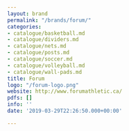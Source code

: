 ```yaml
---
layout: brand
permalink: "/brands/forum/"
categories:
- catalogue/basketball.md
- catalogue/dividers.md
- catalogue/nets.md
- catalogue/posts.md
- catalogue/soccer.md
- catalogue/volleyball.md
- catalogue/wall-pads.md
title: Forum
logo: "/forum-logo.png"
website: http://www.forumathletic.ca/
pdfs: []
info: ''
date: '2019-03-29T22:26:50.000+00:00'

---
```

